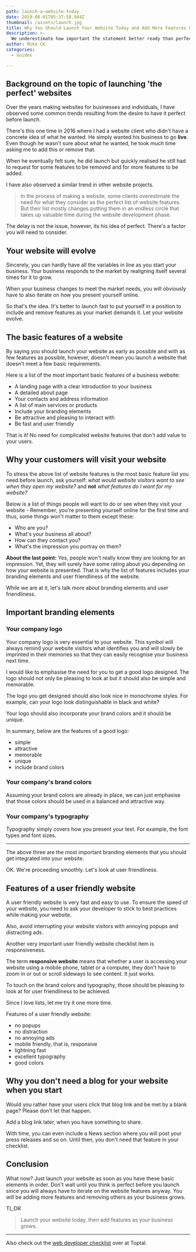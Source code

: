 ```yaml
---
path: launch-a-website-today
date: 2019-08-01T05:37:58.944Z
thumbnail: /assets/launch.jpg
title: Why You Should Launch Your Website Today and Add More Features Later
description: >-
  We underestimate how important the statement better ready than perfect is in technology. Today, I share my thoughts on this topic.
author: Mike CK
categories:
  - Guides

---
```


## Background on the topic of launching 'the perfect' websites

Over the years making websites for businesses and individuals, I have observed some common trends resulting from the desire to have it perfect before launch.

There's this one time in 2016 where I had a website client who didn't have a concrete idea of what he wanted. He simply wanted his business to go **live**. Even though he wasn't sure about what he wanted, he took much time asking me to add this or remove that.  

When he eventually felt sure, he did launch but quickly realised he still had to request for some features to be removed and for more features to be added. 

I have also observed a similar trend in other website projects. 

  >  In the process of making a website, some clients overestimate the need for what they consider as the perfect list of website features. But their list mostly changes putting them in an endless circle that takes up valuable time during the website development phase. 

The delay is not the issue, however, its his idea of perfect. There's a factor you will need to consider. 

## Your website will evolve

Sincerely, you can hardly have all the variables in line as you start your business. Your business responds to the market by realigning itself several times for it to grow.

When your business changes to meet the market needs, you will obviously have to also iterate on how you present yourself online.

So that's the idea. It's better to launch fast to put yourself in a position to include and remove features as your market demands it. Let your website evolve.

## The basic features of a website

By saying you should launch your website as early as possible and with as few features as possible, however, doesn't mean you launch a website that doesn't meet a few basic requirements.

Here is a list of the most important basic features of a business website:

  - A landing page with a clear introduction to your business
  - A detailed about page
  - Your contacts and address information
  - A list of main services or products
  - Include your branding elements 
  - Be attractive and pleasing to interact with 
  - Be fast and user friendly 

That is it! No need for complicated website features that don't add value to your users.

## Why your customers will visit your website

To stress the above list of website features is the most basic feature list you need before launch, ask yourself: *what would website visitors want to see when they open my website?* and **not** *what features do I want for my website?*

Below is a list of things people will want to do or see when they visit your website - Remember, you're presenting yourself online for the first time and thus, some things won't matter to them except these:

  - Who are you?
  - What's your business all about?
  - How can they contact you?
  - What's the impression you portray on them?

**About the last point:** Yes, people won't really know they are looking for an impression. Yet, they will surely have some rating about you depending on how your website is presented. That is why the list of features includes your branding elements and user friendliness of the website.

While we are at it, let's talk more about branding elements and user friendliness. 

## Important branding elements

### Your company logo

Your company logo is very essential to your website. This symbol will always remind your website visitors what identifies you and will slowly be imprinted in their memories so that they can easily recognise your business next time.

I would like to emphasise the need for you to get a good logo designed. The logo should not only be pleasing to look at but it should also be simple and memorable.

The logo you get designed should also look nice in monochrome styles. For example, can your logo look distinguishable in black and white?

Your logo should also incorporate your brand colors and it should be unique. 

In summary, below are the features of a good logo:

  - simple
  - attractive 
  - memorable 
  - unique 
  - include brand colors

### Your company's brand colors

Assuming your brand colors are already in place, we can just emphasise that those colors should be used in a balanced and attractive way.

### Your company's typography

Typography simply covers how you present your text. For example, the font types and font sizes.

---

The above three are the most important branding elements that you should get integrated into your website.

OK. We're proceeding smoothly. Let's look at user friendliness.

## Features of a user friendly website

A user friendly website is very fast and easy to use. To ensure the speed of your website, you need to ask your developer to stick to best practices while making your website.

Also, avoid interrupting your website visitors with annoying popups and distracting ads.

Another very important user friendly website checklist item is responsiveness. 

The term **responsive website** means that whether a user is accessing your website using a mobile phone, tablet or a computer, they don't have to zoom in or out or scroll sideways to see content. It just works. 

To touch on the brand colors and typography, those should be pleasing to look at for user friendliness to be achieved. 

Since I love lists, let me try it one more time.

Features of a user friendly website:

  - no popups
  - no distraction
  - no annoying ads
  - mobile friendly, that is, responsive
  - lightning fast
  - excellent typography
  - good colors

## Why you don't need a blog for your website when you start

Would you rather have your users click that blog link and be met by a blank page? Please don't let that happen. 

Add a blog link later, when you have something to share. 

With time, you can even include a News section where you will post your press releases and so on. Until then, you don't need that feature in your checklist. 

## Conclusion

What now? Just launch your website as soon as you have these basic elements in order. Don't wait until you think is perfect before you launch since you will always have to iterate on the website features anyway. You will be adding more features and removing others as your business grows.

TL;DR

  >  Launch your website today, then add features as your business grows. 

---

Also check out the [web developer checklist](https://www.toptal.com/developers/webdevchecklist) over at Toptal.
